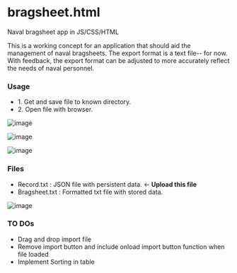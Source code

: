# bragsheet.html
Naval bragsheet app in JS/CSS/HTML

This is a working concept for an application that should aid the management of naval bragsheets.
The export format is a text file-- for now.
With feedback, the export format can be adjusted to more accurately reflect the needs of naval personnel.

<H3>Usage</H3>

<ul>
<li>1. Get and save file to known directory. </li>
<li>2. Open file with browser. </li>
</ul>

![image](https://user-images.githubusercontent.com/49540886/126872013-0804e960-0e45-4a14-a022-783f7e115162.png)

![image](https://user-images.githubusercontent.com/49540886/126822935-7aaeafa2-d0a4-4d45-947c-7f16ef2fb3d0.png)

![image](https://user-images.githubusercontent.com/49540886/126817292-3d3322ef-69b3-4205-98c6-cbb0495244be.png)


<H3>Files</H3>
<ul>
<li>Record.txt : JSON file with persistent data. <- <b>Upload this file</b></li>
<li>Bragsheet.txt : Formatted txt file with stored data.</li>
</ul>

![image](https://user-images.githubusercontent.com/49540886/126706467-2d2f7525-3795-4aaf-9a61-42133ec9d4b3.png)

<H3>TO DOs</H3>
<ul>
<li>Drag and drop import file</li>
<li>Remove import button and include onload import button function when file loaded</li>
<li>Implement Sorting in table</li>
</ul>
